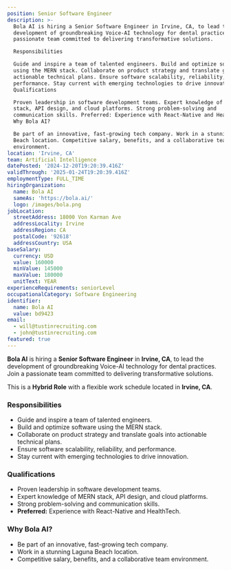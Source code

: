 ```yaml
---
position: Senior Software Engineer
description: >-
  Bola AI is hiring a Senior Software Engineer in Irvine, CA, to lead the
  development of groundbreaking Voice-AI technology for dental practices. Join a
  passionate team committed to delivering transformative solutions.

  Responsibilities

  Guide and inspire a team of talented engineers. Build and optimize software
  using the MERN stack. Collaborate on product strategy and translate goals into
  actionable technical plans. Ensure software scalability, reliability, and
  performance. Stay current with emerging technologies to drive innovation.
  Qualifications

  Proven leadership in software development teams. Expert knowledge of MERN
  stack, API design, and cloud platforms. Strong problem-solving and
  communication skills. Preferred: Experience with React-Native and HealthTech.
  Why Bola AI?

  Be part of an innovative, fast-growing tech company. Work in a stunning Laguna
  Beach location. Competitive salary, benefits, and a collaborative team
  environment.
location: 'Irvine, CA'
team: Artificial Intelligence
datePosted: '2024-12-20T19:20:39.416Z'
validThrough: '2025-01-24T19:20:39.416Z'
employmentType: FULL_TIME
hiringOrganization:
  name: Bola AI
  sameAs: 'https://bola.ai/'
  logo: /images/bola.png
jobLocation:
  streetAddress: 18000 Von Karman Ave
  addressLocality: Irvine
  addressRegion: CA
  postalCode: '92618'
  addressCountry: USA
baseSalary:
  currency: USD
  value: 160000
  minValue: 145000
  maxValue: 180000
  unitText: YEAR
experienceRequirements: seniorLevel
occupationalCategory: Software Engineering
identifier:
  name: Bola AI
  value: bd9423
email:
  - will@tustinrecruiting.com
  - john@tustinrecruiting.com
featured: true
---
```


**Bola AI** is hiring a **Senior Software Engineer** in **Irvine, CA**, to lead the development of groundbreaking Voice-AI technology for dental practices. Join a passionate team committed to delivering transformative solutions.

This is a **Hybrid Role** with a flexible work schedule located in **Irvine, CA**.

### Responsibilities
- Guide and inspire a team of talented engineers.
- Build and optimize software using the MERN stack.
- Collaborate on product strategy and translate goals into actionable technical plans.
- Ensure software scalability, reliability, and performance.
- Stay current with emerging technologies to drive innovation.

### Qualifications
- Proven leadership in software development teams.
- Expert knowledge of MERN stack, API design, and cloud platforms.
- Strong problem-solving and communication skills.
- **Preferred:** Experience with React-Native and HealthTech.

### Why Bola AI?
- Be part of an innovative, fast-growing tech company.
- Work in a stunning Laguna Beach location.
- Competitive salary, benefits, and a collaborative team environment.
